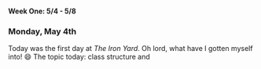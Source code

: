#### Week One: 5/4 - 5/8

### Monday, May 4th

Today was the first day at _The Iron Yard_. Oh lord, what have I gotten myself into! :smile: The topic today: class structure and 
